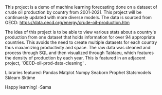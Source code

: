 This project is a demo of machine learning forecasting done on a dataset of crude oil production by country from 2001-2021. This project will be continuesly updated with more diverse models. The data is sourced from OECD:
https://data.oecd.org/energy/crude-oil-production.htm

The idea of this project is to be able to view various stats about a country's production from one dataset that holds information for over 94 appropriate countries. This avoids the need to create multiple datasets for each country thus maxamizing productivity and space. The raw data was cleaned and process through SQL and then visualized through Tablaeu, which features the density of production by each year. This is featured in an adjacent project, 'OECD-oil-prod-data-cleaning' . 

Libraries featured:
Pandas
Matplot
Numpy
Seaborn
Prophet
Statsmodels
Sklearn
Sktime


Happy learning!
-Sama
